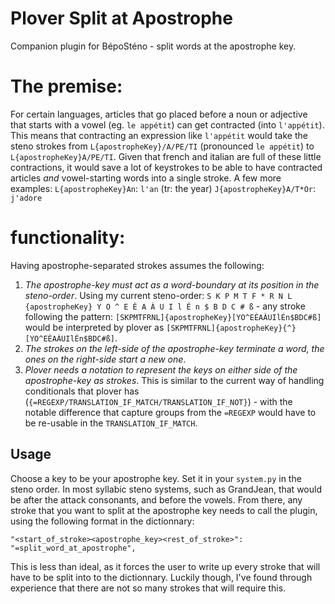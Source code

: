 # Plover Split at Apostrophe

Companion plugin for BépoSténo - split words at the apostrophe key.


# The premise:
For certain languages, articles that go placed before a noun or adjective that starts with a vowel (eg. `le appétit`) can get contracted (into `l'appétit`).
This means that contracting an expression like `l'appétit` would take the steno strokes from `L{apostropheKey}/A/PE/TI` (pronounced `le appétit`) to `L{apostropheKey}A/PE/TI`. Given that french and italian are full of these little contractions, it would save a lot of keystrokes to be able to have contracted articles *and* vowel-starting words into a single stroke. A few more examples:
`L{apostropheKey}An`: `l'an` (tr: the year)
`J{apostropheKey}A/T*Or`: `j'adore`


# functionality:
Having apostrophe-separated strokes assumes the following:
1. *The apostrophe-key must act as a word-boundary at its position in the steno-order*. Using my current steno-order: `S K P M T F * R N L {apostropheKey} Y O ^ E È A À U I l É n $ B D C # ß` - any stroke following the pattern: `[SKPMTFRNL]{apostropheKey}[YO^EÈAÀUIlÉn$BDC#ß]` would be interpreted by plover as `[SKPMTFRNL]{apostropheKey}{^}[YO^EÈAÀUIlÉn$BDC#ß]`.
2. *The strokes on the left-side of the apostrophe-key terminate a word, the ones on the right-side start a new one*. 
2. *Plover needs a notation to represent the keys on either side of the apostrophe-key as strokes*. This is similar to the current way of handling conditionals that plover has (`{=REGEXP/TRANSLATION_IF_MATCH/TRANSLATION_IF_NOT}`) - with the notable difference that capture groups from the `=REGEXP` would have to be re-usable in the `TRANSLATION_IF_MATCH`.

## Usage 

Choose a key to be your apostrophe key. Set it in your `system.py` in the steno order. In most syllabic steno systems, such as GrandJean, that would be after the attack consonants, and before the vowels.
From there, any stroke that you want to split at the apostrophe key needs to call the plugin, using the following format in the dictionnary:
```
"<start_of_stroke><apostrophe_key><rest_of_stroke>": "=split_word_at_apostrophe",
```
This is less than ideal, as it forces the user to write up every stroke that will have to be split into to the dictionnary. Luckily though, I've found through experience that there are not so many strokes that will require this.
